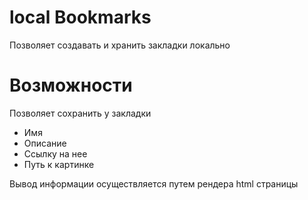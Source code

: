 # local Bookmarks

Позволяет создавать и хранить закладки локально

# Возможности

Позволяет сохранить у закладки 
* Имя
* Описание
* Ссылку на нее
* Путь к картинке

Вывод информации осуществляется путем рендера html страницы
